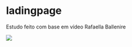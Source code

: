 ﻿# ladingpage

Estudo feito com base em vídeo Rafaella Ballenire 

<img src="https://user-images.githubusercontent.com/26207086/156853307-e6b128dc-cfba-4d7f-8d3a-1fa561ca584d.png" wight="300" />
